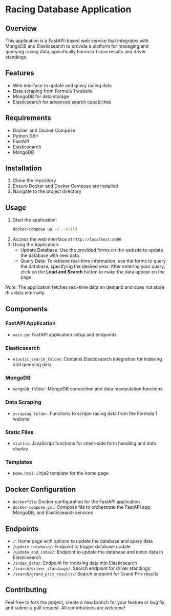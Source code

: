
# Racing Database Application

## Overview
This application is a FastAPI-based web service that integrates with MongoDB and Elasticsearch to provide a platform for managing and querying racing data, specifically Formula 1 race results and driver standings.

## Features
- Web interface to update and query racing data
- Data scraping from Formula 1 website
- MongoDB for data storage
- Elasticsearch for advanced search capabilities

## Requirements
- Docker and Docker Compose
- Python 3.8+
- FastAPI
- Elasticsearch
- MongoDB

## Installation
1. Clone the repository
2. Ensure Docker and Docker Compose are installed
3. Navigate to the project directory

## Usage
1. Start the application:
   ```bash
   docker-compose up -d --build
   ```
2. Access the web interface at `http://localhost:8000`
3. Using the Application:
   - Update Database: Use the provided forms on the website to update the database with new data.
   - Query Data: To retrieve real-time information, use the forms to query the database, specifying the desired year. After entering your query, click on the **Load and Search** button to make the data appear on the page.

*Note:* The application fetches real-time data on demand and does not store this data internally.

## Components
### FastAPI Application
- `main.py`: FastAPI application setup and endpoints

### Elasticsearch
- `elastic_search_folder`: Contains Elasticsearch integration for indexing and querying data

### MongoDB
- `mongoDB_folder`: MongoDB connection and data manipulation functions

### Data Scraping
- `scraping_folder`: Functions to scrape racing data from the Formula 1 website

### Static Files
- `statics`: JavaScript functions for client-side form handling and data display

### Templates
- `home.html`: Jinja2 template for the home page

## Docker Configuration
- `Dockerfile`: Docker configuration for the FastAPI application
- `docker-compose.yml`: Compose file to orchestrate the FastAPI app, MongoDB, and Elasticsearch services

## Endpoints
- `/`: Home page with options to update the database and query data
- `/update_database/`: Endpoint to trigger database update
- `/update_and_index/`: Endpoint to update the database and index data in Elasticsearch
- `/index_data/`: Endpoint for indexing data into Elasticsearch
- `/search/driver_standings/`: Search endpoint for driver standings
- `/search/grand_prix_results/`: Search endpoint for Grand Prix results

## Contributing
Feel free to fork the project, create a new branch for your feature or bug fix, and submit a pull request. All contributions are welcome!
